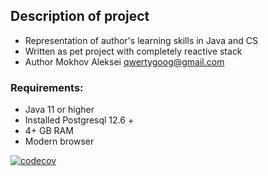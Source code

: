 ## Description of project
- Representation of author's learning skills in Java and CS
- Written as pet project with completely reactive stack
- Author Mokhov Aleksei qwertygoog@gmail.com

### Requirements:
- Java 11 or higher
- Installed Postgresql 12.6 +
- 4+ GB RAM
- Modern browser

[![codecov](https://codecov.io/gh/ALekseiMokhov/roadmap/branch/master/graph/badge.svg?token=P4QQYBDXEG)](https://codecov.io/gh/ALekseiMokhov/roadmap)
